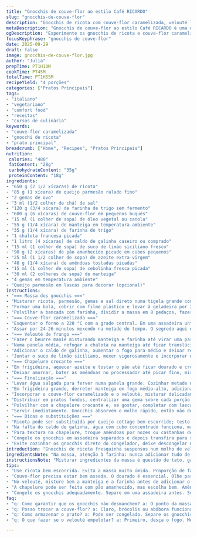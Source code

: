 ```yaml
---
title: "Gnocchis de couve-flor ao estilo Café RICARDO"
slug: "gnocchis-de-couve-flor"
description: "Gnocchis de ricota com couve-flor caramelizada, velouté leve de frango e uma crocante mistura de pão e amêndoas. Combina cremosidade com textura e um toque cítrico de limão no molho. Preparação leva menos de 2 horas, ideal para madureza da massa e caramelização do vegetal, resultando em sabores expressivos. Rendimento para 4 porções, prato principal com influência italiana e toque francês."
metaDescription: "Gnocchis de couve-flor ao estilo Café RICARDO é uma delícia que combina cremosidade e crocância em uma refeição irresistível"
ogDescription: "Experimente os gnocchis de ricota e couve-flor caramelizada, um contraste de texturas e sabores que vai surpreender seu paladar"
focusKeyphrase: "gnocchis de couve-flor"
date: 2025-09-29
draft: false
image: gnocchis-de-couve-flor.jpg
author: "Julia"
prepTime: PT1H10M
cookTime: PT45M
totalTime: PT1H55M
recipeYield: "4 porções"
categories: ["Pratos Principais"]
tags:
- "italiano"
- "vegetariano"
- "comfort food"
- "receitas"
- "cursos de culinária"
keywords:
- "couve-flor caramelizada"
- "gnocchi de ricota"
- "prato principal"
breadcrumb: ["Home", "Recipes", "Pratos Principais"]
nutrition: 
 calories: "480"
 fatContent: "28g"
 carbohydrateContent: "35g"
 proteinContent: "18g"
ingredients:
- "650 g (2 1/2 xícaras) de ricota"
- "85 g (1 xícara) de queijo parmesão ralado fino"
- "2 gemas de ovo"
- "3 ml (1/2 colher de chá) de sal"
- "120 g (3/4 xícara) de farinha de trigo sem fermento"
- "600 g (6 xícaras) de couve-flor em pequenos buquês"
- "15 ml (1 colher de sopa) de óleo vegetal ou canola"
- "55 g (1/4 xícara) de manteiga em temperatura ambiente"
- "35 g (1/4 xícara) de farinha de trigo"
- "1 chalota francesa picada"
- "1 litro (4 xícaras) de caldo de galinha caseiro ou comprado"
- "15 ml (1 colher de sopa) de suco de limão siciliano fresco"
- "90 g (2 xícaras) de pão amanhecido picado em cubos pequenos"
- "25 ml (1 1/2 colher de sopa) de azeite extra-virgem"
- "40 g (1/4 xícara) de amêndoas tostadas picadas"
- "15 ml (1 colher de sopa) de cebolinha fresca picada"
- "30 ml (2 colheres de sopa) de manteiga"
- "4 gemas em temperatura ambiente"
- "Queijo parmesão em lascas para decorar (opcional)"
instructions:
- "=== Massa dos gnocchis ==="
- "Misturar ricota, parmesão, gemas e sal direto numa tigela grande com um garfo, não bater demais para não deixar a massa líquida. Adicionar a farinha aos poucos, prestar atenção na textura, a massa tem que ficar macia, homogênea, sem grudar nas mãos. Paciência com a farinha, às vezes precisa um pouco mais, sempre de leve para não endurecer depois."
- "Formar uma bola, cobrir com filme plástico e levar à geladeira por 25-30 minutos. Massa descansando ganha firmeza para cortar."
- "Polvilhar a bancada com farinha, dividir a massa em 8 pedaços, fazer cilindros de 1 cm de diâmetro, cortar em pedaços de 1 cm. Passar farinha para não grudarem e reservar gelado até a hora do cozimento. Dá para congelar nesse ponto, caso queira compartilhar para outro dia."
- "=== Couve-flor caramelizada ==="
- "Esquentar o forno a 220 °C com a grade central. Em uma assadeira untada ou com papel manteiga, misturar couve-flor e o óleo vegetal, salpicar sal e pimenta do reino moída na hora."
- "Assar por 24-26 minutos mexendo na metade do tempo. O segredo aqui é o dourado intenso, aquele aroma de castanho nas bordas, que traz sabor adocicado e tostado. Se ficar mole demais, perde a graça, precisa ter textura e sabor de resistência. Atenção para não queimar."
- "=== Velouté de frango ==="
- "Fazer o beurre manié misturando manteiga e farinha até virar uma pasta homogênea. Reservar."
- "Numa panela média, refogar a chalota na manteiga até ficar translúcida e perfumada, sem dourar demais, para não amargar."
- "Adicionar o caldo de galinha, aumentar o fogo para médio e deixar reduzir pela metade, por volta de 14-16 minutos. A redução vai concentrar sabor e melhorar a textura do molho."
- "Juntar o suco de limão siciliano, mexer vigorosamente e incorporar o beurre manié, mexendo com batedor continuamente até o molho engrossar e começar a borbulhar. Cozinhar mais 2 minutos para eliminar o sabor de farinha crua. Passar o velouté por uma peneira fina para textura perfeita. Reservar aquecido."
- "=== Chapelure crocante ==="
- "Em frigideira, aquecer azeite e tostar o pão até ficar dourado e crocante, cerca de 4-5 minutos em fogo médio-alto. Tomar cuidado para não queimar, mexer sempre."
- "Deixar amornar, bater as amêndoas no processador até picar fino, misturar com o pão torrado. Finalizar com a cebolinha picada só na hora de servir para manter frescor e cor. Chapelure dura até 1 semana em pote fechado, sem cebolinha."
- "=== Finalização ==="
- "Levar água salgada para ferver numa panela grande. Cozinhar metade dos gnocchis por vez, 2-3 minutos ou até subirem à superfície e estarem macios ao toque, mas sem desmanchar. Escorrer com escumadeira e transferir para uma assadeira, pincelar com um pouco de óleo para evitar que grudem."
- "Em frigideira grande, derreter manteiga em fogo médio-alto, adicionar os gnocchis e dourar levemente, ficar atento para que não grudem ou queimem — mexer com cuidado. Salpicar sal e pimenta."
- "Incorporar o couve-flor caramelizado e o velouté, misturar delicadamente por 2 minutos, aquecendo e envolvendo tudo com a manteiga e molho. Provar para ajustar o sal e pimenta."
- "Distribuir em pratos fundos, centralizar uma gema sobre cada porção ainda quente para que ela cozinhe suavemente com o calor do prato e o molho."
- "Polvilhar com a chapelure crocante e, se gostar, completar com lascas de parmesão para um aroma extra e textura na mordida."
- "Servir imediatamente. Gnocchis absorvem o molho rápido, então não deixe esfriar."
- "=== Dicas e substituições ==="
- "Ricota pode ser substituída por queijo cottage bem escorrido; testo fica levemente diferente, mas sabor agradável. Para a farinha, sempre reservar um pouco mais para ajustar a textura da massa; ela tem que ser maleável e elástica, nada dura."
- "Na falta do caldo de galinha, água com cubo concentrado funciona, mas cuidado com o sal extra. Couve-flor dá para trocar por brócolis ou até abóbora em cubos caramelizados, muda o perfil de sabor."
- "Para textura na chapelure, troque amêndoas por nozes ou castanhas de caju. O toque da cebolinha traz frescor, mas pode ser substituído por salsinha ou manjericão para variar o aroma."
- "Congele os gnocchis em assadeira separados e depois transfira para saco plástico: perde quase nada de textura."
- "Evite cozinhar os gnocchis direto do congelador, deixe descongelar na geladeira para não abrir ou ficar moles demais."
introduction: "Gnocchis de ricota fresquinha suspensos num molho de velouté de frango, acompanhados por pedaços dourados de couve-flor caramelizada, cobertos com uma crocante chapelure de pão e amêndoas — essa combinação traz camadas de textura e sabor que só quem já batalhou com massa fresca sabe reconhecer. O truque é controlar a textura da massa, reconhecer a hora certa de dourar a couve-flor que entrega aquele aroma tostado, e apostar no contraste da gema para dar untuosidade na mordida. Nada de pressa, cada etapa pede respeito pelo tempo e sensações: pegar o ponto da massa olhando, sentir o cheiro da chalota, ouvir o crepitar da couve-flor. Tudo isso conjuga um prato cheio de personalidade."
ingredientsNote: "Na massa, atenção à farinha: nunca adicionar tudo de uma vez, a textura final da massa tem que ser macia sem grudar para garantir gnocchis delicados que não desfazem na água. Couve-flor fresca e pequena rende buquês mais tenros e uniformes. Óleo vegetal funciona melhor para caramelizar sem queimar rápido. No velouté, usar manteiga em temperatura ambiente ajuda a incorporar a farinha e evita grumos. Chalota precisa ser só refogada, sem dourar muito para não amargar. O suco de limão acrescenta aquele toque de frescor essencial que eleva o molho. Chapelure improvisada com pão do dia anterior e amêndoas torradas dão crocância e sabor sem gastar."
instructionsNote: "Misturar ingredientes da massa é questão de tato, garantir que a ricota não esteja muito úmida para não prejudicar a liga. Descansar a massa na geladeira facilita o manejo e evita excesso de farinha durante o corte. Para o cozimento, não existe tempo fixo, gnocchis prontos sobem à superfície e ficam levemente fofos, teste sempre um. Assar o couve-flor até começar a ter bordas bem douradas é sinal de caramelização; mexer no meio evita queimados localizados. O velouté pede atenção no momento de adicionar o beurre manié para não empelotar, mexer constantemente é a chave. Gnocchis devem ser finalizados na manteiga para mais sabor e textura levemente crocante. Na montagem, a gema de ovo tempera tudo, então que esteja às temperaturas ambiente para não causar choque térmico. Filtrar o molho deixa o prato elegante e com textura perfeita."
tips:
- "Use ricota bem escorrida. Evita a massa muito úmida. Proporção de farinha é crítica. Adicione aos poucos. Consistência macia e elástica é o objetivo. Lembre-se de que nem sempre a quantidade é exata. Cada ricota é diferente, ajuste."
- "Couve-flor precisa estar bem assada. O dourado é essencial. Olhe para as bordas. O aroma é um guia. Se estiver mole, você perdeu. Não queime, mas escureça bem. Isso traz aquele sabor adocicado ao prato. Sempre fique de olho."
- "No velouté, misture bem a manteiga e a farinha antes de adicionar o caldo. Prevenir grumos é chave. Chalota deve ser levemente refogada. Transmitir sabor sem amargar, tenha cuidado. Sumo de limão aqui faz a diferença."
- "A chapelure pode ser feita com pão amanhecido, mas escolha bem. Amêndoas tostadas são ótimas. Se não tiver, nozes também funcionam. A crocância é importante. Misture a cebolinha na hora de servir. Mantém frescor."
- "Congele os gnocchis adequadamente. Separe em uma assadeira antes. Só depois para o saco. Evita que grudem. Deixe descongelar na geladeira antes de cozinhar. Não vá direto do congelador para a água. Tente esse método!"
faq:
- "q: Como garantir que os gnocchis não desmanchem? a: O ponto da massa é crucial. Deve ser macia, mas não pegajosa. Teste sempre. Subida à superfície é sinal. Mais tempo pode desmanchar. Fuja do excesso de farinha."
- "q: Posso trocar a couve-flor? a: Claro, brócolis ou abóbora funcionam. O sabor muda, claro. Caramelizar é a chave. Prepare como a receita. Ajustar o tempo é vital. Teste sempre a textura."
- "q: Como armazenar o prato? a: Pode ser congelado. Separe os gnocchis, coloque em um saco. Se não, na geladeira, dentro de um pote. Consuma em até uma semana. Cozinhar bem após descongelar é importante."
- "q: O que fazer se o velouté empelotar? a: Primeiro, desça o fogo. Mexa sempre. Se já empelotou, coe. Não fique frustrado. Alternativa é aumentar a batida. Mantenha a calma. Cozinha é prática."

---
```

